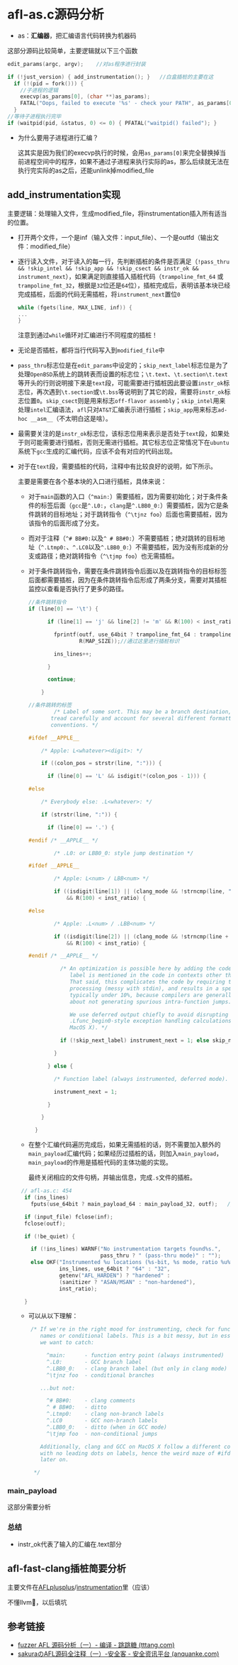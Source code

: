 # afl-as.c源码分析

+ as：**汇编器**，把汇编语言代码转换为机器码

这部分源码比较简单，主要逻辑就以下三个函数

```c
edit_params(argc, argv);	//对as程序进行封装

if (!just_version) { add_instrumentation(); }	//白盒插桩的主要在这
  if (!(pid = fork())) {
   	//子进程的逻辑
    execvp(as_params[0], (char **)as_params);
    FATAL("Oops, failed to execute '%s' - check your PATH", as_params[0]);
  }
//等待子进程执行完毕
if (waitpid(pid, &status, 0) <= 0) { PFATAL("waitpid() failed"); }
```

+ 为什么要用子进程进行汇编？

  这其实是因为我们的execvp执行的时候，会用`as_params[0]`来完全替换掉当前进程空间中的程序，如果不通过子进程来执行实际的as，那么后续就无法在执行完实际的as之后，还能unlink掉modified_file

## add_instrumentation实现

主要逻辑：处理输入文件，生成modified_file，将instrumentation插入所有适当的位置。

+ 打开两个文件，一个是inf（输入文件：input_file）、一个是outfd（输出文件：modified_file）

+ 逐行读入文件，对于读入的每一行，先判断插桩的条件是否满足（`!pass_thru && !skip_intel && !skip_app && !skip_csect && instr_ok && instrument_next`），如果满足则直接插入插桩代码（`trampoline_fmt_64` 或`trampoline_fmt_32`，根据是`32`位还是`64`位），插桩完成后，表明该基本块已经完成插桩，后面的代码无需插桩，将`instrument_next`置位`0`

  ```C
  while (fgets(line, MAX_LINE, inf)) {
  ...
  }
  ```

  注意到通过`while`循环对汇编进行不同程度的插桩！

+ 无论是否插桩，都将当行代码写入到`modified_file`中

+ `pass_thru`标志位是在`edit_params`中设定的；`skip_next_label`标志位是为了处理`OpenBSD`系统上的跳转表而设置的标志位；`\t.text`、`\t.section\t.text`等开头的行则说明接下来是`text`段，可能需要进行插桩因此要设置`instr_ok`标志位，再次遇到`\t.section`或`\t.bss`等说明到了其它的段，需要将`instr_ok`标志位置`0`。`skip_csect`则是用来标志`off-flavor assembly`；`skip_intel`用来处理`intel`汇编语法，`afl`只对`AT&T`汇编表示进行插桩；`skip_app`用来标志`ad-hoc __asm__`（不太明白这是啥）。

+ 最需要关注的是`instr_ok`标志位，该标志位用来表示是否处于`text`段，如果处于则可能需要进行插桩，否则无需进行插桩。其它标志位正常情况下在`ubuntu`系统下`gcc`生成的汇编代码，应该不会有对应的代码出现。

+ 对于在`text`段，需要插桩的代码，注释中有比较良好的说明，如下所示。

  主要是需要在各个基本块的入口进行插桩，具体来说：

  + 对于`main`函数的入口（`^main:`）需要插桩，因为需要初始化；对于条件条件的标签后面（`gcc`是`^.L0:`，`clang`是`^.LBB0_0:`）需要插桩，因为它是条件跳转的目标地址；对于跳转指令（`^\tjnz foo`）后面也需要插桩，因为该指令的后面形成了分支。

  + 而对于注释（`^# BB#0:`以及`^ # BB#0:`）不需要插桩；绝对跳转的目标地址（`^.Ltmp0:`、`^.LC0`以及`^.LBB0_0:`）不需要插桩，因为没有形成新的分支或路径；绝对跳转指令（`^\tjmp foo`）也无需插桩。

  + 对于条件跳转指令，需要在条件跳转指令后面以及在跳转指令的目标标签后面都需要插桩，因为在条件跳转指令后形成了两条分支，需要对其插桩监控以查看是否执行了更多的路径。

    ```c
    //条件跳转指令
    if (line[0] == '\t') {
    
          if (line[1] == 'j' && line[2] != 'm' && R(100) < inst_ratio) {
    
            fprintf(outf, use_64bit ? trampoline_fmt_64 : trampoline_fmt_32,
                    R(MAP_SIZE));//通过这里进行插桩标识
    
            ins_lines++;
    
          }
    
          continue;
    
        }
    
    //条件跳转的标签
            /* Label of some sort. This may be a branch destination, but we need to
           tread carefully and account for several different formatting
           conventions. */
    
    #ifdef __APPLE__
    
        /* Apple: L<whatever><digit>: */
    
        if ((colon_pos = strstr(line, ":"))) {
    
          if (line[0] == 'L' && isdigit(*(colon_pos - 1))) {
    
    #else
    
        /* Everybody else: .L<whatever>: */
    
        if (strstr(line, ":")) {
    
          if (line[0] == '.') {
    
    #endif /* __APPLE__ */
    
            /* .L0: or LBB0_0: style jump destination */
    
    #ifdef __APPLE__
    
            /* Apple: L<num> / LBB<num> */
    
            if ((isdigit(line[1]) || (clang_mode && !strncmp(line, "LBB", 3)))
                && R(100) < inst_ratio) {
    
    #else
    
            /* Apple: .L<num> / .LBB<num> */
    
            if ((isdigit(line[2]) || (clang_mode && !strncmp(line + 1, "LBB", 3)))
                && R(100) < inst_ratio) {
    
    #endif /* __APPLE__ */
    
              /* An optimization is possible here by adding the code only if the
                 label is mentioned in the code in contexts other than call / jmp.
                 That said, this complicates the code by requiring two-pass
                 processing (messy with stdin), and results in a speed gain
                 typically under 10%, because compilers are generally pretty good
                 about not generating spurious intra-function jumps.
    
                 We use deferred output chiefly to avoid disrupting
                 .Lfunc_begin0-style exception handling calculations (a problem on
                 MacOS X). */
    
              if (!skip_next_label) instrument_next = 1; else skip_next_label = 0;
    
            }
    
          } else {
    
            /* Function label (always instrumented, deferred mode). */
    
            instrument_next = 1;
    
          }
    
        }
    
      }
    ```

  + 在整个汇编代码遍历完成后，如果无需插桩的话，则不需要加入额外的`main_payload`汇编代码；如果经历过插桩的话，则加入`main_payload`，`main_payload`的作用是插桩代码的主体功能的实现。

    最终关闭相应的文件句柄，并输出信息，完成`.s`文件的插桩。

  ```c
   // afl-as.c: 454
    if (ins_lines)
      fputs(use_64bit ? main_payload_64 : main_payload_32, outf);	//在这里进行插桩
  
    if (input_file) fclose(inf);
    fclose(outf);
  
    if (!be_quiet) {
  
      if (!ins_lines) WARNF("No instrumentation targets found%s.",
                            pass_thru ? " (pass-thru mode)" : "");
      else OKF("Instrumented %u locations (%s-bit, %s mode, ratio %u%%).",
               ins_lines, use_64bit ? "64" : "32",
               getenv("AFL_HARDEN") ? "hardened" : 
               (sanitizer ? "ASAN/MSAN" : "non-hardened"),
               inst_ratio);
  
    }
  ```

  

  + 可以从以下理解：

  ```C
      /* If we're in the right mood for instrumenting, check for function
         names or conditional labels. This is a bit messy, but in essence,
         we want to catch:
  
           ^main:      - function entry point (always instrumented)
           ^.L0:       - GCC branch label
           ^.LBB0_0:   - clang branch label (but only in clang mode)
           ^\tjnz foo  - conditional branches
  
         ...but not:
  
           ^# BB#0:    - clang comments
           ^ # BB#0:   - ditto
           ^.Ltmp0:    - clang non-branch labels
           ^.LC0       - GCC non-branch labels
           ^.LBB0_0:   - ditto (when in GCC mode)
           ^\tjmp foo  - non-conditional jumps
  
         Additionally, clang and GCC on MacOS X follow a different convention
         with no leading dots on labels, hence the weird maze of #ifdefs
         later on.
  
       */
  ```

### main_payload

这部分需要分析



### 总结

+ instr_ok代表了输入的汇编在.text部分

## afl-fast-clang插桩简要分析

主要文件在[AFLplusplus](https://github.com/7resp4ss/AFLplusplus/tree/stable)/[instrumentation](https://github.com/7resp4ss/AFLplusplus/tree/stable/instrumentation)里（应该）

不懂llvm🤔，以后填坑



## 参考链接

+ [fuzzer AFL 源码分析（一）- 编译 - 跳跳糖 (tttang.com)](https://tttang.com/archive/1595/)
+ [sakuraのAFL源码全注释（一）-安全客 - 安全资讯平台 (anquanke.com)](https://www.anquanke.com/post/id/213430#h2-4)
